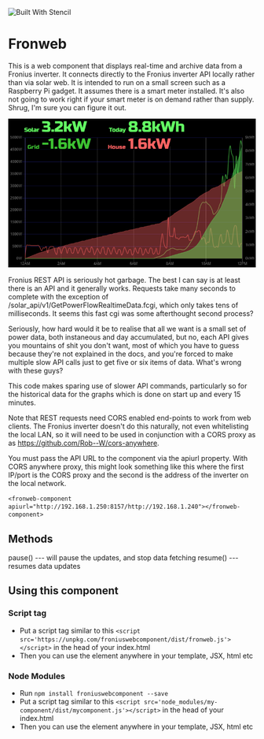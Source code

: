 ![Built With Stencil](https://img.shields.io/badge/-Built%20With%20Stencil-16161d.svg?logo=data%3Aimage%2Fsvg%2Bxml%3Bbase64%2CPD94bWwgdmVyc2lvbj0iMS4wIiBlbmNvZGluZz0idXRmLTgiPz4KPCEtLSBHZW5lcmF0b3I6IEFkb2JlIElsbHVzdHJhdG9yIDE5LjIuMSwgU1ZHIEV4cG9ydCBQbHVnLUluIC4gU1ZHIFZlcnNpb246IDYuMDAgQnVpbGQgMCkgIC0tPgo8c3ZnIHZlcnNpb249IjEuMSIgaWQ9IkxheWVyXzEiIHhtbG5zPSJodHRwOi8vd3d3LnczLm9yZy8yMDAwL3N2ZyIgeG1sbnM6eGxpbms9Imh0dHA6Ly93d3cudzMub3JnLzE5OTkveGxpbmsiIHg9IjBweCIgeT0iMHB4IgoJIHZpZXdCb3g9IjAgMCA1MTIgNTEyIiBzdHlsZT0iZW5hYmxlLWJhY2tncm91bmQ6bmV3IDAgMCA1MTIgNTEyOyIgeG1sOnNwYWNlPSJwcmVzZXJ2ZSI%2BCjxzdHlsZSB0eXBlPSJ0ZXh0L2NzcyI%2BCgkuc3Qwe2ZpbGw6I0ZGRkZGRjt9Cjwvc3R5bGU%2BCjxwYXRoIGNsYXNzPSJzdDAiIGQ9Ik00MjQuNywzNzMuOWMwLDM3LjYtNTUuMSw2OC42LTkyLjcsNjguNkgxODAuNGMtMzcuOSwwLTkyLjctMzAuNy05Mi43LTY4LjZ2LTMuNmgzMzYuOVYzNzMuOXoiLz4KPHBhdGggY2xhc3M9InN0MCIgZD0iTTQyNC43LDI5Mi4xSDE4MC40Yy0zNy42LDAtOTIuNy0zMS05Mi43LTY4LjZ2LTMuNkgzMzJjMzcuNiwwLDkyLjcsMzEsOTIuNyw2OC42VjI5Mi4xeiIvPgo8cGF0aCBjbGFzcz0ic3QwIiBkPSJNNDI0LjcsMTQxLjdIODcuN3YtMy42YzAtMzcuNiw1NC44LTY4LjYsOTIuNy02OC42SDMzMmMzNy45LDAsOTIuNywzMC43LDkyLjcsNjguNlYxNDEuN3oiLz4KPC9zdmc%2BCg%3D%3D&colorA=16161d&style=flat-square)

# Fronweb 

This is a web component that displays real-time and archive data from a Fronius inverter. It connects directly to the Fronius inverter API locally rather than via solar web. It is intended to run on a small screen such as a Raspberry Pi gadget. It assumes there is a smart meter installed. It's also not going to work right if your smart meter is on demand rather than supply. Shrug, I'm sure you can figure it out.

![Froniusweb screenshot](/screenshot.png)

Fronius REST API is seriously hot garbage. The best I can say is at least there is an API and it generally works. Requests take many seconds to complete with the exception of /solar_api/v1/GetPowerFlowRealtimeData.fcgi, which only takes tens of milliseconds. It seems this fast cgi was some afterthought second process?

Seriously, how hard would it be to realise that all we want is a small set of power data, both instaneous and day accumulated, but no, each API gives you mountains of shit you don't want, most of which you have to guess because they're not explained in the docs, and you're forced to make multiple slow API calls just to get five or six items of data. What's wrong with these guys?

This code makes sparing use of slower API commands, particularly so for the historical data for the graphs which is done on start up and every 15 minutes. 

Note that REST requests need CORS enabled end-points to work from web clients. The Fronius inverter doesn't do this naturally, not even whitelisting the local LAN, so it will need to be used in conjunction with a CORS proxy as as https://github.com/Rob--W/cors-anywhere.

You must pass the API URL to the component via the apiurl property. With CORS anywhere proxy, this might look something like this where the first IP/port is the CORS proxy and the second is the address of the inverter on the local network.

```
<fronweb-component apiurl="http://192.168.1.250:8157/http://192.168.1.240"></fronweb-component>
```

## Methods

pause() --- will pause the updates, and stop data fetching
resume() --- resumes data updates

## Using this component

### Script tag

- Put a script tag similar to this `<script src='https://unpkg.com/froniuswebcomponent/dist/fronweb.js'></script>` in the head of your index.html
- Then you can use the element anywhere in your template, JSX, html etc

### Node Modules
- Run `npm install froniuswebcomponent --save`
- Put a script tag similar to this `<script src='node_modules/my-component/dist/mycomponent.js'></script>` in the head of your index.html
- Then you can use the element anywhere in your template, JSX, html etc

